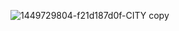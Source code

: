 ![1449729804-f21d187d0f-CITY copy](https://github.com/user-attachments/assets/b9817d38-b07a-4c83-ba36-1ab17a359c0b)
